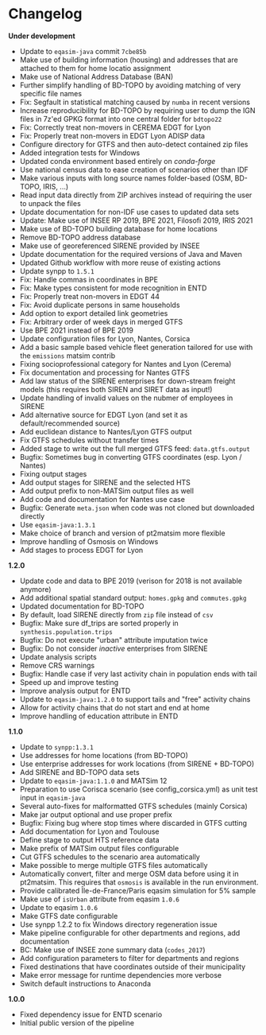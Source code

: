 # Changelog

**Under development**

- Update to `eqasim-java` commit `7cbe85b`
- Make use of building information (housing) and addresses that are attached to them for home locatio assignment
- Make use of National Address Database (BAN)
- Further simplify handling of BD-TOPO by avoiding matching of very specific file names
- Fix: Segfault in statistical matching caused by `numba` in recent versions
- Increase reproducibility for BD-TOPO by requiring user to dump the IGN files in 7z'ed GPKG format into one central folder for `bdtopo22`
- Fix: Correctly treat non-movers in CEREMA EDGT for Lyon
- Fix: Properly treat non-movers in EDGT Lyon ADISP data
- Configure directory for GTFS and then auto-detect contained zip files
- Added integration tests for Windows
- Updated conda environment based entirely on *conda-forge*
- Use national census data to ease creation of scenarios other than IDF
- Make various inputs with long source names folder-based (OSM, BD-TOPO, IRIS, ...)
- Read input data directly from ZIP archives instead of requiring the user to unpack the files
- Update documentation for non-IDF use cases to updated data sets
- Update: Make use of INSEE RP 2019, BPE 2021, Filosofi 2019, IRIS 2021
- Make use of BD-TOPO building database for home locations
- Remove BD-TOPO address database
- Make use of georeferenced SIRENE provided by INSEE
- Update documentation for the required versions of Java and Maven
- Updated Github workflow with more reuse of existing actions
- Update synpp to `1.5.1`
- Fix: Handle commas in coordinates in BPE
- Fix: Make types consistent for mode recognition in ENTD
- Fix: Properly treat non-movers in EDGT 44
- Fix: Avoid duplicate persons in same households
- Add option to export detailed link geometries
- Fix: Arbitrary order of week days in merged GTFS
- Use BPE 2021 instead of BPE 2019
- Update configuration files for Lyon, Nantes, Corsica
- Add a basic sample based vehicle fleet generation tailored for use with the `emissions` matsim contrib
- Fixing socioprofessional category for Nantes and Lyon (Cerema)
- Fix documentation and processing for Nantes GTFS
- Add law status of the SIRENE enterprises for down-stream freight models (this requires both SIREN and SIRET data as input!)
- Update handling of invalid values on the nubmer of employees in SIRENE
- Add alternative source for EDGT Lyon (and set it as default/recommended source)
- Add euclidean distance to Nantes/Lyon GTFS output
- Fix GTFS schedules without transfer times
- Added stage to write out the full merged GTFS feed: `data.gtfs.output`
- Bugfix: Sometimes bug in converting GTFS coordinates (esp. Lyon / Nantes)
- Fixing output stages
- Add output stages for SIRENE and the selected HTS
- Add output prefix to non-MATSim output files as well
- Add code and documentation for Nantes use case
- Bugfix: Generate `meta.json` when code was not cloned but downloaded directly
- Use `eqasim-java:1.3.1`
- Make choice of branch and version of pt2matsim more flexible
- Improve handling of Osmosis on Windows
- Add stages to process EDGT for Lyon

**1.2.0**

- Update code and data to BPE 2019 (verison for 2018 is not available anymore)
- Add additional spatial standard output: `homes.gpkg` and `commutes.gpkg`
- Updated documentation for BD-TOPO
- By default, load SIRENE directly from `zip` file instead of `csv`
- Bugfix: Make sure df_trips are sorted properly in `synthesis.population.trips`
- Bugfix: Do not execute "urban" attribute imputation twice
- Bugfix: Do not consider *inactive* enterprises from SIRENE
- Update analysis scripts
- Remove CRS warnings
- Bugfix: Handle case if very last activity chain in population ends with tail
- Speed up and improve testing
- Improve analysis output for ENTD
- Update to `eqasim-java:1.2.0` to support tails and "free" activity chains
- Allow for activity chains that do not start and end at home
- Improve handling of education attribute in ENTD

**1.1.0**

- Update to `synpp:1.3.1`
- Use addresses for home locations (from BD-TOPO)
- Use enterprise addresses for work locations (from SIRENE + BD-TOPO)
- Add SIRENE and BD-TOPO data sets
- Update to `eqasim-java:1.1.0` and MATSim 12
- Preparation to use Corisca scenario (see config_corsica.yml) as unit test input in `eqasim-java`
- Several auto-fixes for malformatted GTFS schedules (mainly Corsica)
- Make jar output optional and use proper prefix
- Bugfix: Fixing bug where stop times where discarded in GTFS cutting
- Add documentation for Lyon and Toulouse
- Define stage to output HTS reference data
- Make prefix of MATSim output files configurable
- Cut GTFS schedules to the scenario area automatically
- Make possible to merge multiple GTFS files automatically
- Automatically convert, filter and merge OSM data before using it in pt2matsim. This requires that `osmosis` is available in the run environment.
- Provide calibrated Île-de-France/Paris eqasim simulation for 5% sample
- Make use of `isUrban` attribute from eqasim `1.0.6`
- Update to eqasim `1.0.6`
- Make GTFS date configurable
- Use synpp 1.2.2 to fix Windows directory regeneration issue
- Make pipeline configurable for other departments and regions, add documentation
- BC: Make use of INSEE zone summary data (`codes_2017`)
- Add configuration parameters to filter for departments and regions
- Fixed destinations that have coordinates outside of their municipality
- Make error message for runtime dependencies more verbose
- Switch default instructions to Anaconda

**1.0.0**

- Fixed dependency issue for ENTD scenario
- Initial public version of the pipeline

